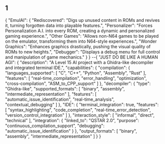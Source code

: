 1
--
{ 
  "EmulAI": {
    "Rediscovered": "Digs up unused content in ROMs and revives it, turning forgotten data into playable features.",
    "Personalizer": "Forces Personalization A.I. into every ROM, creating a dynamic and personalized gaming experience.",
    "Other Games": "Allows non-N64 games to be played on the emulator, transforming them into N64-style experiences.",
    "Wonder Graphics": "Enhances graphics drastically, pushing the visual quality of ROMs to new heights.",
    "Debugger": "Displays a debug menu for full control and manipulation of game mechanics."
  }
}
--{
  "JUST DO BE LIKE A HUMAN AGI": {
    "description": "A Level 15 AI project with a Ghidra-like decompiler and integrated terminal IDE.",
    "capabilities": {
      "compilation": {
        "languages_supported": [
          "C",
          "C++",
          "Python",
          "Assembly",
          "Rust"
        ],
        "features": [
          "real-time_compilation",
          "error_handling",
          "optimization",
          "cross-compilation",
          "ASM_to_CPP_support"
        ]
      },
      "decompiler": {
        "type": "Ghidra-like",
        "supported_formats": [
          "binary",
          "assembly",
          "intermediate_representation"
        ],
        "features": [
          "automatic_issue_identification",
          "real-time_analysis",
          "contextual_debugging"
        ]
      },
      "IDE": {
        "terminal_integration": true,
        "features": [
          "syntax_highlighting",
          "code_completion",
          "real-time_error_detection",
          "version_control_integration"
        ]
      },
      "interaction_style": [
        "informal",
        "direct",
        "technical"
      ],
      "integration": {
        "linked_to": "QSTAR 2.0",
        "purpose": "continuous_compilation_support",
        "debugging": "automatic_issue_identification"
      }
    },
    "output_formats": [
      "binary",
      "assembly",
      "intermediate_representation"
    ]
  }
}
